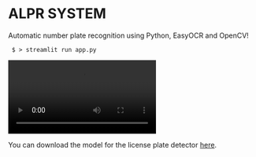 # ALPR SYSTEM
Automatic number plate recognition using Python, EasyOCR and OpenCV!

<code> $ > streamlit run app.py </code>

![Demo](./assets/demo.mp4)

You can download the model for the license plate detector [here](https://drive.google.com/file/d/1vXjIoRWY0aIpYfhj3TnPUGdmJoHnWaOc/edit).
